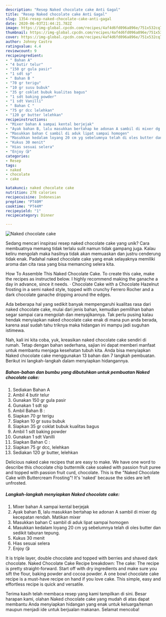```yaml
---
description: "Resep Naked chocolate cake Anti Gagal"
title: "Resep Naked chocolate cake Anti Gagal"
slug: 1354-resep-naked-chocolate-cake-anti-gagal
date: 2020-06-03T21:44:21.782Z
image: https://img-global.cpcdn.com/recipes/4af4d6fd096a896e/751x532cq70/naked-chocolate-cake-foto-resep-utama.jpg
thumbnail: https://img-global.cpcdn.com/recipes/4af4d6fd096a896e/751x532cq70/naked-chocolate-cake-foto-resep-utama.jpg
cover: https://img-global.cpcdn.com/recipes/4af4d6fd096a896e/751x532cq70/naked-chocolate-cake-foto-resep-utama.jpg
author: Johnny Castro
ratingvalue: 4.4
reviewcount: 9
recipeingredient:
- " Bahan A"
- "4 butir telur"
- "150 gr gula pasir"
- "1 sdt sp"
- " Bahan B "
- "70 gr terigu"
- "10 gr susu bubuk"
- "35 gr coklat bubuk kualitas bagus"
- "1 sdt baking powder"
- "1 sdt Vanilli"
- " Bahan C "
- "75 gr dcc lelehkan"
- "120 gr butter lelehkan"
recipeinstructions:
- "Mixer bahan A sampai kental berjejak"
- "Ayak bahan B, lalu masukkan bertahap ke adonan A sambil di mixer dg kecepatan rendah. Matikan mixer"
- "Masukkan bahan C sambil di aduk lipat sampai homogen"
- "Masukkan kedalam loyang 20 cm yg sebelumnya telah di oles butter dan sedikit taburan tepung."
- "Kukus 30 menit"
- "Hias sesuai selera"
- "Enjoy 😘"
categories:
- Resep
tags:
- naked
- chocolate
- cake

katakunci: naked chocolate cake 
nutrition: 278 calories
recipecuisine: Indonesian
preptime: "PT40M"
cooktime: "PT44M"
recipeyield: "1"
recipecategory: Dinner

---
```



![Naked chocolate cake](https://img-global.cpcdn.com/recipes/4af4d6fd096a896e/751x532cq70/naked-chocolate-cake-foto-resep-utama.jpg)

Sedang mencari inspirasi resep naked chocolate cake yang unik? Cara membuatnya memang tidak terlalu sulit namun tidak gampang juga. Kalau keliru mengolah maka hasilnya tidak akan memuaskan dan justru cenderung tidak enak. Padahal naked chocolate cake yang enak selayaknya memiliki aroma dan cita rasa yang bisa memancing selera kita.

How To Assemble This Naked Chocolate Cake. To create this cake, make the recipes as instructed below. I highly recommend making the ganache a day in advance, since it needs. · Chocolate Cake with a Chocolate Hazelnut frosting in a semi naked style, topped with crunchy Ferrero Rocher and a dark chocolate ganache dripping around the edges.

Ada beberapa hal yang sedikit banyak mempengaruhi kualitas rasa dari naked chocolate cake, mulai dari jenis bahan, kemudian pemilihan bahan segar sampai cara mengolah dan menyajikannya. Tak perlu pusing kalau hendak menyiapkan naked chocolate cake enak di mana pun anda berada, karena asal sudah tahu triknya maka hidangan ini mampu jadi suguhan istimewa.


Nah, kali ini kita coba, yuk, kreasikan naked chocolate cake sendiri di rumah. Tetap dengan bahan sederhana, sajian ini dapat memberi manfaat untuk membantu menjaga kesehatan tubuh kita. Anda bisa menyiapkan Naked chocolate cake menggunakan 13 bahan dan 7 langkah pembuatan. Berikut ini langkah-langkah dalam menyiapkan hidangannya.

<!--inarticleads1-->

##### Bahan-bahan dan bumbu yang dibutuhkan untuk pembuatan Naked chocolate cake:

1. Sediakan  Bahan A
1. Ambil 4 butir telur
1. Gunakan 150 gr gula pasir
1. Gunakan 1 sdt sp
1. Ambil  Bahan B :
1. Siapkan 70 gr terigu
1. Siapkan 10 gr susu bubuk
1. Siapkan 35 gr coklat bubuk kualitas bagus
1. Ambil 1 sdt baking powder
1. Gunakan 1 sdt Vanilli
1. Siapkan  Bahan C :
1. Siapkan 75 gr dcc, lelehkan
1. Sediakan 120 gr butter, lelehkan


Delicious naked cake recipes that are easy to make. We have one word to describe this chocolate chip buttermilk cake soaked with passion fruit puree and topped with passion fruit curd, chocolate. This is the &#34;Naked Chocolate Cake with Buttercream Frosting&#34;! It&#39;s &#39;naked&#39; because the sides are left unfrosted. 

<!--inarticleads2-->

##### Langkah-langkah menyiapkan Naked chocolate cake:

1. Mixer bahan A sampai kental berjejak
1. Ayak bahan B, lalu masukkan bertahap ke adonan A sambil di mixer dg kecepatan rendah. Matikan mixer
1. Masukkan bahan C sambil di aduk lipat sampai homogen
1. Masukkan kedalam loyang 20 cm yg sebelumnya telah di oles butter dan sedikit taburan tepung.
1. Kukus 30 menit
1. Hias sesuai selera
1. Enjoy 😘


It is triple layer, double chocolate and topped with berries and shaved dark chocolate. Naked Chocolate Cake Recipe breakdown: The cake: The recipe is pretty straight-forward. Start off with dry ingredients and make sure you sift the flour, baking powder and cocoa powder. A one bowl chocolate cake recipe is a must-have recipe on hand if you love cake. This simple, easy and effortless recipe is quick and versatile. 

Terima kasih telah membaca resep yang kami tampilkan di sini. Besar harapan kami, olahan Naked chocolate cake yang mudah di atas dapat membantu Anda menyiapkan hidangan yang enak untuk keluarga/teman maupun menjadi ide untuk berjualan makanan. Selamat mencoba!

